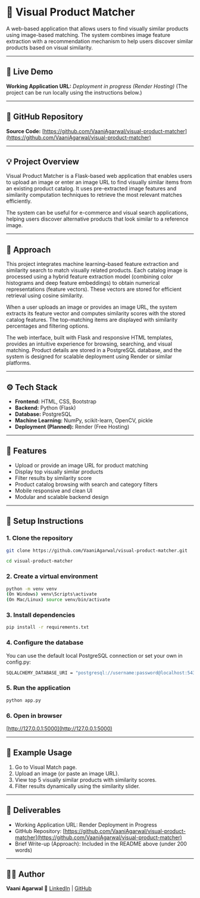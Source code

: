 # 🛒 Visual Product Matcher

A web-based application that allows users to find visually similar products using image-based matching. The system combines image feature extraction with a recommendation mechanism to help users discover similar products based on visual similarity.

---

## 🚀 Live Demo

**Working Application URL:** _Deployment in progress (Render Hosting)_
(The project can be run locally using the instructions below.)

---

## 📁 GitHub Repository

**Source Code:** [https://github.com/VaaniAgarwal/visual-product-matcher](https://github.com/VaaniAgarwal/visual-product-matcher)

---

## 💡 Project Overview

Visual Product Matcher is a Flask-based web application that enables users to upload an image or enter an image URL to find visually similar items from an existing product catalog. It uses pre-extracted image features and similarity computation techniques to retrieve the most relevant matches efficiently.

The system can be useful for e-commerce and visual search applications, helping users discover alternative products that look similar to a reference image.

---

## 🧠 Approach 

This project integrates machine learning–based feature extraction and similarity search to match visually related products. Each catalog image is processed using a hybrid feature extraction model (combining color histograms and deep feature embeddings) to obtain numerical representations (feature vectors). These vectors are stored for efficient retrieval using cosine similarity.

When a user uploads an image or provides an image URL, the system extracts its feature vector and computes similarity scores with the stored catalog features. The top-matching items are displayed with similarity percentages and filtering options.

The web interface, built with Flask and responsive HTML templates, provides an intuitive experience for browsing, searching, and visual matching. Product details are stored in a PostgreSQL database, and the system is designed for scalable deployment using Render or similar platforms.

---

## ⚙️ Tech Stack

- **Frontend:** HTML, CSS, Bootstrap
- **Backend:** Python (Flask)
- **Database:** PostgreSQL
- **Machine Learning:** NumPy, scikit-learn, OpenCV, pickle
- **Deployment (Planned):** Render (Free Hosting)

---

## 📸 Features

- Upload or provide an image URL for product matching
- Display top visually similar products
- Filter results by similarity score
- Product catalog browsing with search and category filters
- Mobile responsive and clean UI
- Modular and scalable backend design

---

## 🧩 Setup Instructions

### 1. Clone the repository
```bash
git clone https://github.com/VaaniAgarwal/visual-product-matcher.git

cd visual-product-matcher
```

### 2. Create a virtual environment
```bash
python -m venv venv
(On Windows) venv\Scripts\activate
(On Mac/Linux) source venv/bin/activate
```

### 3. Install dependencies
```bash
pip install -r requirements.txt
```

### 4. Configure the database
You can use the default local PostgreSQL connection or set your own in config.py:
```bash
SQLALCHEMY_DATABASE_URI = "postgresql://username:password@localhost:5432/visual_matcher_db"
```

### 5. Run the application
```bash
python app.py
```

### 6. Open in browser
[http://127.0.0.1:5000](http://127.0.0.1:5000)

---

## 🧪 Example Usage

1. Go to Visual Match page.
2. Upload an image (or paste an image URL).
3. View top 5 visually similar products with similarity scores.
4. Filter results dynamically using the similarity slider.

---

## 🧾 Deliverables

- Working Application URL: Render Deployment in Progress
- GitHub Repository: [https://github.com/VaaniAgarwal/visual-product-matcher](https://github.com/VaaniAgarwal/visual-product-matcher)
- Brief Write-up (Approach): Included in the README above (under 200 words)

---

## 👩‍💻 Author

**Vaani Agarwal**
🔗 [LinkedIn](https://www.linkedin.com/in/vaani-agarwal-learner/) | [GitHub](https://github.com/VaaniAgarwal) 